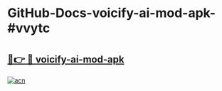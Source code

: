 # GitHub-Docs-voicify-ai-mod-apk-#vvytc

# <h2><a href="https://andorid.site?title=voicify-ai-mod-apk&ref=07A">🔗👉 🔴 voicify-ai-mod-apk</a></h2>

[![acn](https://github.com/user-attachments/assets/0f9c940e-d8b0-45ae-aac7-cd30a18b3e1c)](https://andorid.site?title=voicify-ai-mod-apk&ref=07A)

